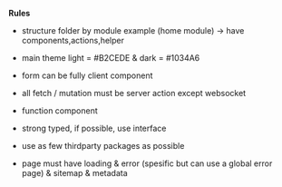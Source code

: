 **Rules**

- structure folder by module example (home module) -> have components,actions,helper

- main theme light = #B2CEDE & dark = #1034A6

- form can be fully client component

- all fetch / mutation must be server action except websocket

- function component

- strong typed, if possible, use interface

- use as few thirdparty packages as possible

- page must have loading & error (spesific but can use a global error page) & sitemap & metadata
